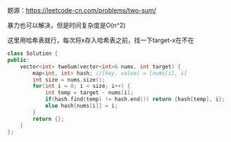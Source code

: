 题源：https://leetcode-cn.com/problems/two-sum/

暴力也可以解决，但是时间复杂度是O(n^2)

这里用哈希表就行，每次将x存入哈希表之前，找一下target-x在不在

```c++
class Solution {
public:
    vector<int> twoSum(vector<int>& nums, int target) {
        map<int, int> hash; //[key, value] = [nums[i], i]
        int size = nums.size();
        for(int i = 0; i < size; i++) {
            int temp = target - nums[i];
            if(hash.find(temp) != hash.end()) return {hash[temp], i};
            else hash[nums[i]] = i;
        }
        return {};
    }
};
```